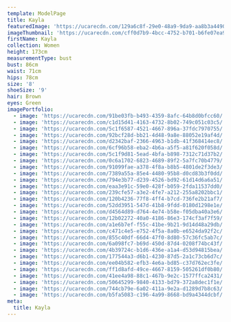 ```yaml
---
template: ModelPage
title: Kayla
featuredImage: 'https://ucarecdn.com/129a6c8f-29e0-48a9-9da9-aa8b3a4490a4/'
imageThumbnail: 'https://ucarecdn.com/cff0d7b9-4bcc-4752-b701-b6fe07ea9851/'
firstName: Kayla
collection: Women
height: 173cm
measurementType: bust
bust: 86cm
waist: 71cm
hips: 78cm
size: '8'
shoeSize: '9'
hair: Brown
eyes: Green
imagePortfolio:
  - image: 'https://ucarecdn.com/91be03fb-b493-4359-8afc-64b8d0bfcc60/'
  - image: 'https://ucarecdn.com/c1d15d41-4163-4732-8b02-749c051c03c5/'
  - image: 'https://ucarecdn.com/5c1f6587-4521-4667-896a-37fdc7970755/'
  - image: 'https://ucarecdn.com/92bcf28d-bb21-4d48-9a8e-88052e19af4d/'
  - image: 'https://ucarecdn.com/d2342baf-2366-4963-b1db-41f368414ec8/'
  - image: 'https://ucarecdn.com/6cf96b58-eba2-4b6a-a5f5-a81f620f058d/'
  - image: 'https://ucarecdn.com/5c1f9d81-5ead-4bfa-b898-7312c71d37b2/'
  - image: 'https://ucarecdn.com/0c6a1702-6823-4689-89f2-5a7fc70b4779/'
  - image: 'https://ucarecdn.com/91099fae-a378-4f8a-b8b5-4801de2f3de3/'
  - image: 'https://ucarecdn.com/7389a55a-85e4-4480-95b8-d0cd83b3f0dd/'
  - image: 'https://ucarecdn.com/794e3b77-d239-4526-bd92-61d14d6a6a51/'
  - image: 'https://ucarecdn.com/eaa3e91c-59e0-428f-b059-2fda11537dd0/'
  - image: 'https://ucarecdn.com/239cfe57-a3e2-4fe7-a212-255a8202bbc1/'
  - image: 'https://ucarecdn.com/120b4236-77f8-4ff4-b7cd-736fe2b21af7/'
  - image: 'https://ucarecdn.com/52dd3951-547d-41b8-9fdd-0180d1298e1e/'
  - image: 'https://ucarecdn.com/d4564d89-d764-4e74-b58e-f05dba40a3e6/'
  - image: 'https://ucarecdn.com/12b02272-40a0-4186-86e3-174cf3af7f59/'
  - image: 'https://ucarecdn.com/a1e6b7ef-f55c-41be-9b21-9d14d48a29db/'
  - image: 'https://ucarecdn.com/c471c4e5-e752-4f5a-8a0b-e6524da92f2c/'
  - image: 'https://ucarecdn.com/855c40df-66d4-47f0-8d80-57c36fc5ab7c/'
  - image: 'https://ucarecdn.com/6a098fc7-b69d-450d-87d4-0208f74bc43f/'
  - image: 'https://ucarecdn.com/4b39724c-b1d6-436e-a1a4-d53d94815bea/'
  - image: 'https://ucarecdn.com/177544a3-d6b1-4230-87d5-2a1c73cb6d7c/'
  - image: 'https://ucarecdn.com/ee04b582-efb3-4e6a-bd85-c37d762ec3fe/'
  - image: 'https://ucarecdn.com/ff1d8afd-49ce-4667-8159-505261df0b80/'
  - image: 'https://ucarecdn.com/41ee4a98-88c1-467b-9e2c-1577ffca2431/'
  - image: 'https://ucarecdn.com/50645299-9840-4133-bd79-372a8dec1f1e/'
  - image: 'https://ucarecdn.com/744cb79e-6a02-411a-9e2a-d1289d7b8c63/'
  - image: 'https://ucarecdn.com/b5fa5083-c196-4a99-8668-bd9a4344dcbf/'
meta:
  title: Kayla
---
```


